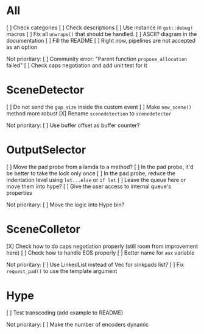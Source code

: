 All
===

[ ] Check categories
[ ] Check descriptions
[ ] Use instance in `gst::debug!` macros
[ ] Fix all `unwraps()` that should be handled.
[ ] ASCII? diagram in the documentation
[ ] Fill the README
[ ] Right now, pipelines are not accepted as an option

Not prioritary:
[ ] Community error:  "Parent function `propose_allocation` failed"
[ ] Check caps negotiation and add unit test for it

SceneDetector
=============

[ ] Do not send the `gop_size` inside the custom event
[ ] Make `new_scene()` method more robust
[X] Rename `scenedetection` to `scenedetector`

Not prioritary:
[ ] Use buffer offset as buffer counter?

OutputSelector
==============

[ ] Move the pad probe from a lamda to a method?
[ ] In the pad probe, it'd be better to take the lock only once
[ ] In the pad probe, reduce the indentation level using `let...else` or `if let`
[ ] Leave the queue here or move them into hype?
[ ] Give the user access to internal queue's properties

Not prioritary:
[ ] Move the logic into Hype bin?

SceneColletor
=============

[X] Check how to do caps negotiation properly (still room from improvement here)
[ ] Check how to handle EOS properly
[ ] Better name for `aux` variable

Not prioritary:
[ ] Use LinkedList instead of Vec for sinkpads list?
[ ] Fix `request_pad()` to use the template argument

Hype
====

[ ] Test transcoding (add example to README)

Not prioritary:
[ ] Make the number of encoders dynamic
